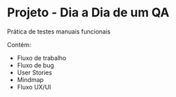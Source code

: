 # Projeto - Dia a Dia de um QA
Prática de testes manuais funcionais

Contém:
 - Fluxo de trabalho
 - Fluxo de bug
 - User Stories
 - Mindmap
 - Fluxo UX/UI
